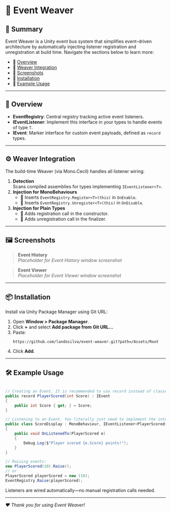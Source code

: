 # 📣 Event Weaver

## 📝 Summary

Event Weaver is a Unity event bus system that simplifies event-driven architecture by automatically injecting listener registration and unregistration at build time. Navigate the sections below to learn more:

- 🔹 [Overview](#-overview)
- 🔹 [Weaver Integration](#-weaver-integration)
- 🔹 [Screenshots](#-screenshots)
- 🔹 [Installation](#-installation)
- 🔹 [Example Usage](#-example-usage)

---

## 🚀 Overview

- **EventRegistry**: Central registry tracking active event listeners.
- **IEventListener<T>**: Implement this interface in your types to handle events of type `T`.
- **IEvent**: Marker interface for custom event payloads, defined as `record` types.

---

## ⚙️ Weaver Integration

The build-time Weaver (via Mono.Cecil) handles all listener wiring:

1. **Detection**  
   Scans compiled assemblies for types implementing `IEventListener<T>`.
2. **Injection for MonoBehaviours**  
   - 🔹 Inserts `EventRegistry.Register<T>(this)` in `OnEnable`.  
   - 🔹 Inserts `EventRegistry.Unregister<T>(this)` in `OnDisable`.
3. **Injection for Plain Types**  
   - 🔹 Adds registration call in the constructor.  
   - 🔹 Adds unregistration call in the finalizer.

---

## 🖼️ Screenshots

> **Event History**  
> _Placeholder for Event History window screenshot_

> **Event Viewer**  
> _Placeholder for Event Viewer window screenshot_

---

## 📦 Installation

Install via Unity Package Manager using Git URL:

1. Open **Window > Package Manager**.  
2. Click **+** and select **Add package from Git URL...**  
3. Paste:  
   ```
   https://github.com/landosilva/event-weaver.git?path=/Assets/Root
   ```  
4. Click **Add**.

---

## 🛠️ Example Usage

```csharp

// Creating an Event. It is recommended to use record instead of classes or structs
public record PlayerScored(int Score) : IEvent
{
    public int Score { get; } = Score;
}

// Listening to an Event. You literally just need to implement the interface
public class ScoreDisplay : MonoBehaviour, IEventListener<PlayerScored>
{
    public void OnListenedTo(PlayerScored e)
    {
        Debug.Log($"Player scored {e.Score} points!");
    }
}

// Raising events:
new PlayerScored(10).Raise();
// or
PlayerScored playerScored = new (10);
EventRegistry.Raise(playerScored);
```

Listeners are wired automatically—no manual registration calls needed.

---

*❤️ Thank you for using Event Weaver!*
